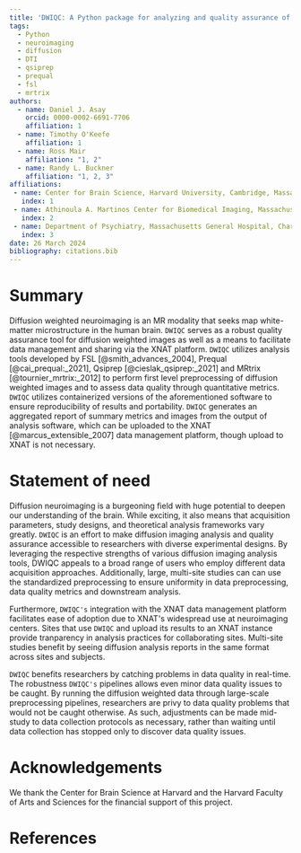 ```yaml
---
title: 'DWIQC: A Python package for analyzing and quality assurance of diffusion weighted images'
tags:
  - Python
  - neuroimaging
  - diffusion
  - DTI
  - qsiprep
  - prequal
  - fsl
  - mrtrix
authors:
  - name: Daniel J. Asay
    orcid: 0000-0002-6691-7706
    affiliation: 1
  - name: Timothy O'Keefe
    affiliation: 1
  - name: Ross Mair
    affiliation: "1, 2"
  - name: Randy L. Buckner
    affiliation: "1, 2, 3"
affiliations:
 - name: Center for Brain Science, Harvard University, Cambridge, Massachusetts, United States
   index: 1
 - name: Athinoula A. Martinos Center for Biomedical Imaging, Massachusetts General Hospital, Charlestown, Massachusetts, United States
   index: 2
 - name: Department of Psychiatry, Massachusetts General Hospital, Charlestown, Massachusetts, United States
   index: 3
date: 26 March 2024
bibliography: citations.bib
---
```


# Summary

Diffusion weighted neuroimaging is an MR modality that seeks map white-matter microstructure in the human brain. `DWIQC` serves as a robust quality assurance tool for diffusion weighted images as well as a means to facilitate data management and sharing via the XNAT platform. `DWIQC` utilizes analysis tools developed by FSL [@smith_advances_2004], Prequal [@cai_prequal:_2021], Qsiprep [@cieslak_qsiprep:_2021] and MRtrix [@tournier_mrtrix:_2012] to perform first level preprocessing of diffusion weighted images and to assess data quality through quantitative metrics. `DWIQC` utilizes containerized versions of the aforementioned software to ensure reproducibility of results and portability. `DWIQC` generates an aggregated report of summary metrics and images from the output of analysis software, which can be uploaded to the XNAT [@marcus_extensible_2007] data management platform, though upload to XNAT is not necessary.


# Statement of need

Diffusion neuroimaging is a burgeoning field with huge potential to deepen our understanding of the brain. While exciting, it also means that acquisition parameters, study designs, and theoretical analysis frameworks vary greatly. `DWIQC` is an effort to make diffusion imaging analysis and quality assurance accessible to researchers with diverse experimental designs. By leveraging the respective strengths of various diffusion imaging analysis tools, DWIQC appeals to a broad range of users who employ different data acquisition approaches. Additionally, large, multi-site studies can can use the standardized preprocessing to ensure uniformity in data preprocessing, data quality metrics and downstream analysis.

Furthermore, `DWIQC's` integration with the XNAT data management platform facilitates ease of adoption due to XNAT's widespread use at neuroimaging centers. Sites that use `DWIQC` and upload its results to an XNAT instance provide tranparency in analysis practices for collaborating sites. Multi-site studies benefit by seeing diffusion analysis reports in the same format across sites and subjects.

`DWIQC` benefits researchers by catching problems in data quality in real-time. The robustness `DWIQC's` pipelines allows even minor data quality issues to be caught. By running the diffusion weighted data through large-scale preprocessing pipelines, researchers are privy to data quality problems that would not be caught otherwise. As such, adjustments can be made mid-study to data collection protocols as necessary, rather than waiting until data collection has stopped only to discover data quality issues.


# Acknowledgements

We thank the Center for Brain Science at Harvard and the Harvard Faculty of Arts and Sciences for the financial support of this project.

# References
